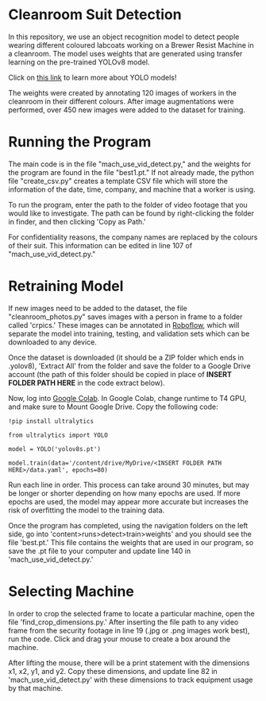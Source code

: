 # Cleanroom Suit Detection
In this repository, we use an object recognition model to detect people wearing different coloured labcoats 
working on a Brewer Resist Machine in a cleanroom. The model uses weights that are generated using transfer 
learning on the pre-trained YOLOv8 model. 

Click on [this link](https://github.com/ultralytics/ultralytics) to learn more about YOLO models!

The weights were created by annotating 120 images of workers in the cleanroom in their different colours. 
After image augmentations were performed, over 450 new images were added to the dataset for training. 

# Running the Program
The main code is in the file "mach_use_vid_detect.py," and the weights for the program are found in the file "best1.pt." 
If not already made, the python file "create_csv.py" creates a template CSV file which will store the information
of the date, time, company, and machine that a worker is using. 

To run the program, enter the path to the folder of video footage that you would like to investigate. The path can be found
by right-clicking the folder in finder, and then clicking 'Copy as Path.'

For confidentiality reasons, the company names are replaced by the colours of their suit. This information can be edited
in line 107 of "mach_use_vid_detect.py."

# Retraining Model
If new images need to be added to the dataset, the file "cleanroom_photos.py" saves images with a person in frame to a folder called 'crpics.' These images can be annotated in [Roboflow](https://roboflow.com/), which will separate the model into training, testing, and validation sets which can be downloaded to any device. 

Once the dataset is downloaded (it should be a ZIP folder which ends in .yolov8), 'Extract All' from the folder and save the folder to a Google Drive account (the path of this folder should be copied in place of **INSERT FOLDER PATH HERE** in the code extract below).

Now, log into [Google Colab](https://colab.google.com/). In Google Colab, change runtime to T4 GPU, and make sure to Mount Google Drive. Copy the following code:
    
    !pip install ultralytics
    
    from ultralytics import YOLO

    model = YOLO('yolov8s.pt')

    model.train(data='/content/drive/MyDrive/<INSERT FOLDER PATH HERE>/data.yaml', epochs=80)

Run each line in order. This process can take around 30 minutes, but may be longer or shorter depending on how many epochs are used. If more epochs are used, the model may appear more accurate but increases the risk of overfitting the model to the training data. 

Once the program has completed, using the navigation folders on the left side, go into 'content>runs>detect>train>weights' and you should see the file 'best.pt.' This file contains the weights that are used in our program, so save the .pt file to your computer and update line 140 in 'mach_use_vid_detect.py.'

# Selecting Machine
In order to crop the selected frame to locate a particular machine, open the file 'find_crop_dimensions.py.' After inserting the file path to any video frame from the security footage in line 19 (.jpg or .png images work best), run the code. Click and drag your mouse to create a box around the machine. 

After lifting the mouse, there will be a print statement with the dimensions x1, x2, y1, and y2. Copy these dimensions, and update line 82 in 'mach_use_vid_detect.py' with these dimensions to track equipment usage by that machine. 
